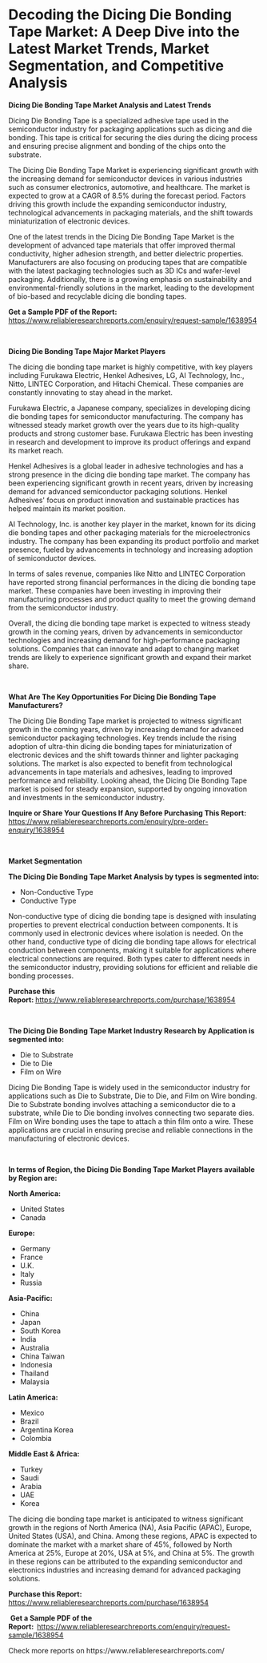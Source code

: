<p><h1>Decoding the Dicing Die Bonding Tape Market: A Deep Dive into the Latest Market Trends, Market Segmentation, and Competitive Analysis</h1></p><p><strong>Dicing Die Bonding Tape Market Analysis and Latest Trends</strong></p>
<p><p>Dicing Die Bonding Tape is a specialized adhesive tape used in the semiconductor industry for packaging applications such as dicing and die bonding. This tape is critical for securing the dies during the dicing process and ensuring precise alignment and bonding of the chips onto the substrate.</p><p>The Dicing Die Bonding Tape Market is experiencing significant growth with the increasing demand for semiconductor devices in various industries such as consumer electronics, automotive, and healthcare. The market is expected to grow at a CAGR of 8.5% during the forecast period. Factors driving this growth include the expanding semiconductor industry, technological advancements in packaging materials, and the shift towards miniaturization of electronic devices.</p><p>One of the latest trends in the Dicing Die Bonding Tape Market is the development of advanced tape materials that offer improved thermal conductivity, higher adhesion strength, and better dielectric properties. Manufacturers are also focusing on producing tapes that are compatible with the latest packaging technologies such as 3D ICs and wafer-level packaging. Additionally, there is a growing emphasis on sustainability and environmental-friendly solutions in the market, leading to the development of bio-based and recyclable dicing die bonding tapes.</p></p>
<p><strong>Get a Sample PDF of the Report:&nbsp;</strong> <a href="https://www.reliableresearchreports.com/enquiry/request-sample/1638954">https://www.reliableresearchreports.com/enquiry/request-sample/1638954</a></p>
<p>&nbsp;</p>
<p><strong>Dicing Die Bonding Tape Major Market Players</strong></p>
<p><p>The dicing die bonding tape market is highly competitive, with key players including Furukawa Electric, Henkel Adhesives, LG, AI Technology, Inc., Nitto, LINTEC Corporation, and Hitachi Chemical. These companies are constantly innovating to stay ahead in the market.</p><p>Furukawa Electric, a Japanese company, specializes in developing dicing die bonding tapes for semiconductor manufacturing. The company has witnessed steady market growth over the years due to its high-quality products and strong customer base. Furukawa Electric has been investing in research and development to improve its product offerings and expand its market reach.</p><p>Henkel Adhesives is a global leader in adhesive technologies and has a strong presence in the dicing die bonding tape market. The company has been experiencing significant growth in recent years, driven by increasing demand for advanced semiconductor packaging solutions. Henkel Adhesives' focus on product innovation and sustainable practices has helped maintain its market position.</p><p>AI Technology, Inc. is another key player in the market, known for its dicing die bonding tapes and other packaging materials for the microelectronics industry. The company has been expanding its product portfolio and market presence, fueled by advancements in technology and increasing adoption of semiconductor devices.</p><p>In terms of sales revenue, companies like Nitto and LINTEC Corporation have reported strong financial performances in the dicing die bonding tape market. These companies have been investing in improving their manufacturing processes and product quality to meet the growing demand from the semiconductor industry.</p><p>Overall, the dicing die bonding tape market is expected to witness steady growth in the coming years, driven by advancements in semiconductor technologies and increasing demand for high-performance packaging solutions. Companies that can innovate and adapt to changing market trends are likely to experience significant growth and expand their market share.</p></p>
<p>&nbsp;</p>
<p><strong>What Are The Key Opportunities For Dicing Die Bonding Tape Manufacturers?</strong></p>
<p><p>The Dicing Die Bonding Tape market is projected to witness significant growth in the coming years, driven by increasing demand for advanced semiconductor packaging technologies. Key trends include the rising adoption of ultra-thin dicing die bonding tapes for miniaturization of electronic devices and the shift towards thinner and lighter packaging solutions. The market is also expected to benefit from technological advancements in tape materials and adhesives, leading to improved performance and reliability. Looking ahead, the Dicing Die Bonding Tape market is poised for steady expansion, supported by ongoing innovation and investments in the semiconductor industry.</p></p>
<p><strong>Inquire or Share Your Questions If Any Before Purchasing This Report:</strong> <a href="https://www.reliableresearchreports.com/enquiry/pre-order-enquiry/1638954">https://www.reliableresearchreports.com/enquiry/pre-order-enquiry/1638954</a></p>
<p>&nbsp;</p>
<p><strong>Market Segmentation</strong></p>
<p><strong>The Dicing Die Bonding Tape Market Analysis by types is segmented into:</strong></p>
<p><ul><li>Non-Conductive Type</li><li>Conductive Type</li></ul></p>
<p><p>Non-conductive type of dicing die bonding tape is designed with insulating properties to prevent electrical conduction between components. It is commonly used in electronic devices where isolation is needed. On the other hand, conductive type of dicing die bonding tape allows for electrical conduction between components, making it suitable for applications where electrical connections are required. Both types cater to different needs in the semiconductor industry, providing solutions for efficient and reliable die bonding processes.</p></p>
<p><strong>Purchase this Report:&nbsp;</strong><a href="https://www.reliableresearchreports.com/purchase/1638954">https://www.reliableresearchreports.com/purchase/1638954</a></p>
<p>&nbsp;</p>
<p><strong>The Dicing Die Bonding Tape Market Industry Research by Application is segmented into:</strong></p>
<p><ul><li>Die to Substrate</li><li>Die to Die</li><li>Film on Wire</li></ul></p>
<p><p>Dicing Die Bonding Tape is widely used in the semiconductor industry for applications such as Die to Substrate, Die to Die, and Film on Wire bonding. Die to Substrate bonding involves attaching a semiconductor die to a substrate, while Die to Die bonding involves connecting two separate dies. Film on Wire bonding uses the tape to attach a thin film onto a wire. These applications are crucial in ensuring precise and reliable connections in the manufacturing of electronic devices.</p></p>
<p>&nbsp;</p>
<p><strong>In terms of Region, the Dicing Die Bonding Tape Market Players available by Region are:</strong></p>
<p>
    <p> <strong> North America: </strong>
        <ul>
            <li>United States</li>
            <li>Canada</li>
        </ul>
        </p> 
    <p> <strong> Europe: </strong>
        <ul>
            <li>Germany</li>
            <li>France</li>
            <li>U.K.</li>
            <li>Italy</li>
            <li>Russia</li>
        </ul>
        </p> 
    <p> <strong> Asia-Pacific: </strong>
        <ul>
            <li>China</li>
            <li>Japan</li>
            <li>South Korea</li>
            <li>India</li>
            <li>Australia</li>
            <li>China Taiwan</li>
            <li>Indonesia</li>
            <li>Thailand</li>
            <li>Malaysia</li>
        </ul>
        </p> 
    <p> <strong> Latin America: </strong>
        <ul>
            <li>Mexico</li>
            <li>Brazil</li>
            <li>Argentina Korea</li>
            <li>Colombia</li>
        </ul>
        </p> 
    <p> <strong> Middle East & Africa: </strong>
        <ul>
            <li>Turkey</li>
            <li>Saudi</li>
            <li>Arabia</li>
            <li>UAE</li>
            <li>Korea</li>
        </ul>
    </p>
    </p>
<p><p>The dicing die bonding tape market is anticipated to witness significant growth in the regions of North America (NA), Asia Pacific (APAC), Europe, United States (USA), and China. Among these regions, APAC is expected to dominate the market with a market share of 45%, followed by North America at 25%, Europe at 20%, USA at 5%, and China at 5%. The growth in these regions can be attributed to the expanding semiconductor and electronics industries and increasing demand for advanced packaging solutions.</p></p>
<p><strong>Purchase this Report: </strong><a href="https://www.reliableresearchreports.com/purchase/1638954">https://www.reliableresearchreports.com/purchase/1638954</a></p>
<p>&nbsp;<strong>Get a Sample PDF of the Report:&nbsp;&nbsp;</strong><a href="https://www.reliableresearchreports.com/enquiry/request-sample/1638954">https://www.reliableresearchreports.com/enquiry/request-sample/1638954</a></p>
<p><strong></strong></p>
<p>Check more reports on https://www.reliableresearchreports.com/</p>
